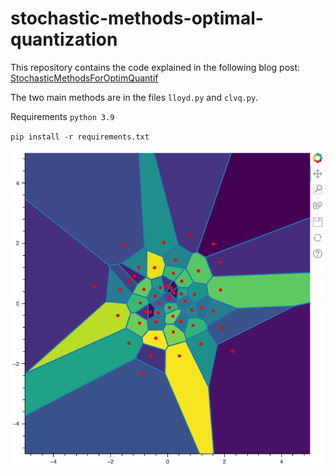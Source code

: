 stochastic-methods-optimal-quantization
======

This repository contains the code explained in the following blog post: [StochasticMethodsForOptimQuantif](http://montest.github.io/2022/02/13/StochasticMethodsForOptimQuantif/) 

The two main methods are in the files ``lloyd.py`` and ``clvq.py``.


Requirements `python 3.9`

``pip install -r requirements.txt``

![><](my_gif.gif)
